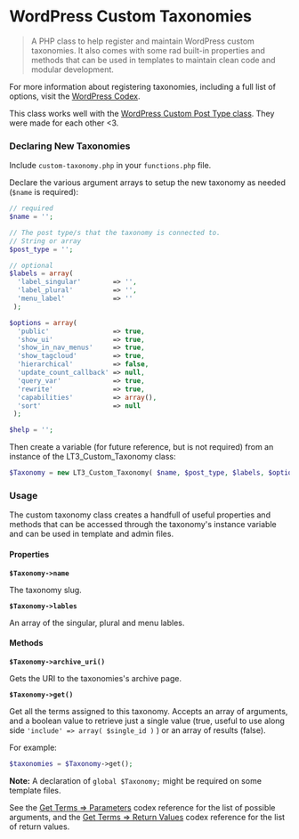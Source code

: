 # WordPress Custom Taxonomies

> A PHP class to help register and maintain WordPress custom taxonomies. It also comes with some rad built-in properties and methods that can be used in templates to maintain clean code and modular development.

For more information about registering taxonomies, including a full list of options, visit the [WordPress Codex](http://codex.wordpress.org/Function_Reference/register_taxonomy).

This class works well with the [WordPress Custom Post Type class](https://github.com/beaucharman/wordpress-custom-post-type). They were made for each other <3.

### Declaring New Taxonomies

Include `custom-taxonomy.php` in your `functions.php` file.

Declare the various argument arrays to setup the new taxonomy as needed (`$name` is required):

```php
// required
$name = '';

// The post type/s that the taxonomy is connected to.
// String or array
$post_type = '';

// optional
$labels = array(
  'label_singular'        => '',
  'label_plural'          => '',
  'menu_label'            => ''
 );

$options = array(
  'public'                => true,
  'show_ui'               => true,
  'show_in_nav_menus'     => true,
  'show_tagcloud'         => true,
  'hierarchical'          => false,
  'update_count_callback' => null,
  'query_var'             => true,
  'rewrite'               => true,
  'capabilities'          => array(),
  'sort'                  => null
 );

$help = '';
```

Then create a variable (for future reference, but is not required) from an instance of the LT3_Custom_Taxonomy class:

```php
$Taxonomy = new LT3_Custom_Taxonomy( $name, $post_type, $labels, $options, $help );
```

### Usage

The custom taxonomy class creates a handfull of useful properties and methods that can be accessed through the taxonomy's instance variable and can be used in template and admin files.

#### Properties

**`$Taxonomy->name`**

The taxonomy slug.

**`$Taxonomy->lables`**

An array of the singular, plural and menu lables.

#### Methods

**`$Taxonomy->archive_uri()`**

Gets the URI to the taxonomies's archive page.

**`$Taxonomy->get()`**

Get all the terms assigned to this taxonomy. Accepts an array of arguments, and a boolean value to retrieve just a single value (true, useful to use along side `'include' => array( $single_id )` ) or an array of results (false).

For example:

```php
$taxonomies = $Taxonomy->get();
```

**Note:** A declaration of `global $Taxonomy;` might be required on some template files.

See the [Get Terms => Parameters](http://codex.wordpress.org/Function_Reference/get_terms#Parameters) codex reference for the list of possible arguments, and the [Get Terms => Return Values](http://codex.wordpress.org/Function_Reference/get_terms#Return_Values) codex reference for the list of return values.

